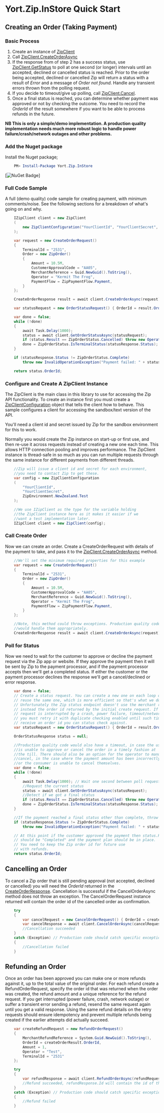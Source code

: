# Yort.Zip.InStore Quick Start

## Creating an Order (Taking Payment)
### Basic Process
1. Create an instance of [ZipClient](Yort.Zip.InStore.ZipClient.html)
2. Call [ZipClient.CreateOrderAsync](Yort.Zip.InStore.ZipClient.html#Yort_Zip_InStore_ZipClient_CreateOrderAsync_Yort_Zip_InStore_CreateOrderRequest_)
3. If the response from of step 2 has a success status, use [ZipClient.GetStatus](Yort.Zip.InStore.ZipClient.html#Yort_Zip_InStore_ZipClient_GetStatus_Yort_Zip_InStore_OrderStatusRequest_) to poll at one second (or longer) intervals until an accepted, declined or cancelled status is reached. Prior to the order being accepted, declined or cancelled Zip will return a status with a result of *Error* and a message of *Order not found*. Handle any transient errors thrown from the polling request.
4. If you decide to timeout/give up polling, call [ZipClient.Cancel](Yort.Zip.InStore.ZipClient.html#Yort_Zip_InStore_ZipClient_Cancel_Yort_Zip_InStore_CancelOrderRequest_).
5. Once a final status is reached, you can determine whether payment was approved or not by checking the outcome. You need to record the *OrderId* of the result somewhere if you want to be able to process refunds in the future.

**NB This is only a simple/demo implementation. A production quality implementation needs much more robust logic to handle power failure/crash/network outages and other problems.**

### Add the Nuget package
Install the Nuget package;

```powershell
    PM> Install-Package Yort.Zip.InStore
```

[![NuGet Badge](https://buildstats.info/nuget/Yort.Zip.InStore)]

### Full Code Sample
A full (demo quality) code sample for creating payment, with minimum comments/noise.
See the following sections for a breakdown of what's going on and why.

```c#
    IZipClient client = new ZipClient
    (
        new ZipClientConfiguration("YourClientId", "YourClientSecret", ZipEnvironment.NewZealand.Test)
    );    

    var request = new CreateOrderRequest()
    {
        TerminalId = "2531",
        Order = new ZipOrder()
        {
            Amount = 10.5M,
            CustomerApprovalCode = "AA05", 
            MerchantReference = Guid.NewGuid().ToString(), 
            Operator = "Kermit The Frog",
            PaymentFlow = ZipPaymentFlow.Payment,
        }
    };    

    CreateOrderResponse result = await client.CreateOrderAsync(request);

    var statusRequest = new OrderStatusRequest() { OrderId = result.OrderId };

    var done = false;
    while (!done)
    {
        await Task.Delay(1000);
        status = await client.GetOrderStatusAsync(statusRequest);
        if (status.Result == ZipOrderStatus.Cancelled) throw new OperationCanceledException();
        done = ZipOrderStatus.IsTerminalStatus(statusResponse.Status);
    }

    if (statusResponse.Status != ZipOrderStatus.Complete) 
        throw new InvalidOperationException("Payment failed: " + statusResponse.Status);

    return status.OrderId;
```

### Configure and Create A ZipClient Instance
The ZipClient is the main class in this library to use for accessing the Zip API functionality. To create an instance first you must create a [ZipClientConfiguration](Yort.Zip.InStore.ZipClientConfiguration.html) object that tells the client how to behave. This sample configures a client for accessing the sandbox/text version of the API.

You'll need a client id and secret issued by Zip for the sandbox environment for this to work.

Normally you would create the Zip instance on start-up or first use, and then re-use it across requests instead of creating a new one each time. This allows HTTP connection pooling and improves performance. The ZipClient instance is thread-safe in so much as you can run multiple requests through the same instance for different payments from different threads.

```c#
    //Zip will issue a client id and secret for each environment,
    //you need to contact Zip to get these.
    var config = new ZipClientConfiguration
    (
        "YourClientId", 
        "YourClientSecret", 
        ZipEnvironment.NewZealand.Test
    );

    //We use IZipClient as the type for the variable holding 
    //the ZipClient instance here as it makes it easier if we 
    //want a test implementation later.
    IZipClient client = new ZipClient(config);    
```

### Call Create Order
Now we can create an order. Create a CreateOrderRequest with details of the payment to take, and pass it to the [ZipClient.CreateOrderAsync](Yort.Zip.InStore.ZipClient.html#Yort_Zip_InStore_ZipClient_CreateOrderAsync_Yort_Zip_InStore_CreateOrderRequest_) method.

```c#
    //We'll set the minimum required properties for this example
    var request = new CreateOrderRequest()
    {
        TerminalId = "2531",
        Order = new ZipOrder()
        {
            Amount = 10.5M,
            CustomerApprovalCode = "AA05", 
            MerchantReference = Guid.NewGuid().ToString(), 
            Operator = "Kermit The Frog",
            PaymentFlow = ZipPaymentFlow.Payment,
        }
    }; 

    //Note, this method could throw exceptions. Production quality code
    //would handle them appropriately. 
    CreateOrderResponse result = await client.CreateOrderAsync(request);
```

### Poll for Status
Now we need to wait for the customer to approve or decline the payment request via the Zip app or website. If they approve the payment then it will be sent by Zip to the payment processor, and if the payment processor accepts then we'll get a completed status. If either the customer or the payment processor declines the response we'll get a cancel/declined or error response.

```c#
    var done = false;
    // Create a status request. You can create a new one on each loop or 
    // reuse the same one, which is more efficient so that's what we do here.
    // Unfortunately the Zip status endpoint doesn't use the merchant reference, but 
    // instead the order id returned by the initial create request. If that initial 
    // request is interrupted by a crash, power failure, timeout/network error etc. 
    // you must retry it with duplicate checking enabled until such time as you 
    // receive an order id you can status check against.
    var statusRequest = new OrderStatusRequest() { OrderId = result.OrderId };

    OrderStatusResponse status = null;

    //Production quality code would also have a timeout, in case the user
    //is unable to approve or cancel the order in a timely fashion at 
    //the till. There should also be an option for the operator to manually 
    //cancel, in the case where the payment amount has been incorrectly entered 
    //or the consumer is unable to cancel themselves.
    var done = false;
    while (!done)
    {
        await Task.Delay(1000); // Wait one second between poll requests
        //Request the current status
        status = await client.GetOrderStatusAsync(statusRequest);
        //Detect if we got a final status
        if (status.Result == ZipOrderStatus.Cancelled) throw new OperationCanceledException();
        done = ZipOrderStatus.IsTerminalStatus(statusResponse.Status);
    }

    //If the payment reached a final status other than complete, throw an exception to notify the caller. 
    if (statusResponse.Status != ZipOrderStatus.Complete) 
        throw new InvalidOperationException("Payment failed: " + statusResponse.Status);

    // At this point if the customer approved the payment then status.Result 
    // should be "Completed" and the payment plan should be in place. 
    // You need to keep the Zip order id for future use
    // with refunds.
    return status.OrderId;  
```

## Cancelling an Order
To cancel a Zip order that is still pending approval (not accepted, declined or cancelled) you will need the *OrderId* returned in the [CreateOrderResponse](Yort.Zip.InStore.CreateOrderResponse.html). Cancellation is successful if the CancelOrderAsync method does not throw an exception. The CancelOrderRequest instance returned will contain the order id of the cancelled order as confirmation.

```c#
    try
    {
        var cancelRequest = new CancelOrderRequest() { OrderId = createOrderResult.OrderId, Operator = "Test", TerminalId = "2531" };
	    var cancelResponse = await client.CancelOrderAsync(cancelRequest);
        //Cancellation succeeded
    }
    catch (Exception) // Production code should catch specific exception types
    {
        //Cancellation failed
    }
```

## Refunding an Order
Once an order has been approved you can make one or more refunds against it, up to the total value of the original order. For each refund create a RefundOrderRequest, specify the order id that was returned when the order was created, the refund amount and a unique reference for the refund request. If you get interrupted (power failure, crash, network outage) or suffer a transient error sending a refund, resend the same request again until you get a valid response. Using the same refund details on the retry requests should ensure idempotency and prevent multiple refunds being created if the earlier attempts did actually succeed.

```c#
    var createRefundRequest = new RefundOrderRequest() 
    {
        MerchantRefundReference = System.Guid.NewGuid().ToString(), 
        OrderId = createOrderResult.OrderId,
        Amount = 1, 
        Operator = "Test", 
        TerminalId = "2531" 
    };

    try
    {
        var refundResponse = await client.RefundOrderAsync(refundRequest);
        //Refund succeeded, refundResponse.Id will contain the id of the new refund.
    }
    catch (Exception) // Production code should catch specific exception types
    {
        //Refund failed
    }
```
